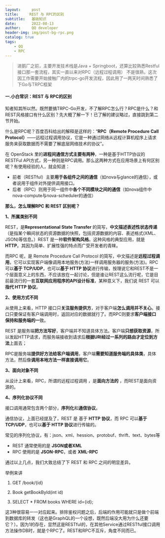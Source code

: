 ```yaml
---
layout:     post
title:     REST 与 RPC的区别
subtitle:   基础知识
date:       2022-08-13
author:     QQ developer
header-img: img/post-bg-rpc.png
catalog: true
tags:
    - QQ
    - RPC
---
```



> 进鹅厂之前，主要开发技术栈是Java + Springboot，还算比较熟悉Restful接口那一套流程，其实一直以来对RPC（远程过程调用） 不是很熟，这次因工作需要开始接触厂内的trpc-go开发流程，因此用了一两天时间熟悉了下Go与TRPC框架

#### 一.小白常识：REST 与 RPC的区别

知者知其所以然。既然要搞TRPC-Go开发，不了解RPC怎么行？RPC是什么？和REST风格接口有什么区别？先大概了解一下！已了解的建议略过，直接跳到第二节开始。

什么是RPC呢？百度百科给出的解释是这样的：“**RPC（Remote Procedure Call Protocol）**——远程过程调用协议，它是一种通过网络从远程计算机程序上请求服务来获取数据而不需要了解底层网络技术的协议”。

 在 OpenStack 里的**进程间通信方式主要有两种**，一种是基于HTTP协议的RESTFul API方式，另一种则是RPC调用。那么这两种方式在应用场景上有何区别呢？有使用经验的人，就会知道：

- 前者（RESTful）主要**用于各组件之间的通信**（如nova与glance的通信），或者说用于组件对外提供调用接口。
- 后者（RPC）则用于同一组件中**各个不同模块之间的通信**（如nova组件中nova-compute与nova-scheduler的通信）

**那么，怎么理解RPC 和 REST 区别呢？**

**1、所属类别不同**

 REST，是**Representational State Transfer** 的简写，**中文描述表述性状态传递**（是指某个瞬间状态的资源数据的快照，包括资源数据的内容、表述格式(XML、JSON)等信息。）REST 是一种**软件架构风格**。这种风格的典型应用，就是**HTTP**。其因为简单、扩展性强的特点而广受开发者的青睐。

 而RPC 呢，是 Remote Procedure Call Protocol 的简写，中文描述是**远程过程调用**，它可以实现客户端像调用本地服务(方法)一样调用服务器的服务(方法)。RPC 可以**基于 TCP/UDP**，也可以**基于 HTTP 协议**进行传输，按理说它和REST不是一个层面意义上的东西，不应该放在一起讨论，但是谁让REST这么流行呢，它是目前最流行的一套**互联网应用程序的API设计标准**，某种意义下，我们说 REST 可以**指代 HTTP 协议**。

**2、使用方式不同**

 从使用上来看，HTTP 接口只**关注服务提供方**，对于客户端**怎么调用并不关心**。接口只要保证有客户端调用时，返回对应的数据就行了。而RPC则要求**客户端接口保持和服务端的一**致。

 REST 是服务端**把方法写好**，客户端并不知道具体方法。客户端**只想获取资源**，所以发起HTTP请求，而服务端接收到请求后**根据URI经过一系列的路由才定位到方法**上面去；

 RPC是服务端**提供好方法给客户端调用**，客户端**需要知道服务端的具体类**，具体方法，然后像**调用本地方法一样直接调用它**。

**3、面向对象不同**

 从设计上来看，RPC，所谓的远程过程调用 ，是**面向方法的** ，而REST是面向资源的。

**4、序列化协议不同**

 接口调用通常包含两个部分，**序列化**和**通信协议**。

 通信协议，上面已经提及了，REST 是 基于 **HTTP 协议**，而 RPC 可以**基于 TCP/UDP**，也可以**基于 HTTP 协议**进行传输的。

 常见的序列化协议，有：json、xml、hession、protobuf、thrift、text、bytes等

- REST 通常使用的是 **JSON或者XML**
- RPC 使用的是 **JSON-RPC**，或者 **XML-RPC**

 通过以上几点，我们大致总结了下 REST 和 RPC 之间的明显差异。

举例来讲

1. GET /book/{id}

2. Book getBookById(int id)

3. SELECT * FROM books WHERE id={id};

这3种很容易一一对应起来。排除鉴权问题之后，后端的作用可能就只是做个前端到数据库的转发（这也是GraphQL的一个设想，既然后端没大用为什么还要它？）。因为1的存在，显然这是RESTful的，在其他Service通过RESTful接口调用方法操作DB时，就是个RPC了。REST和RPC不互斥，角度不同而已。



